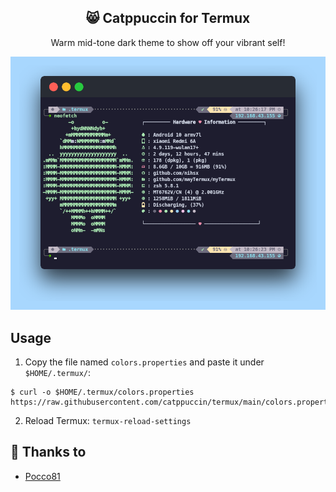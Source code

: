 <p align="center">
  <h2 align="center">😸 Catppuccin for Termux</h2>
</p>

<p align="center">Warm mid-tone dark theme to show off your vibrant self!</p>

<p align="center">
  <img src="https://raw.githubusercontent.com/catppuccin/termux/main/assets/ss.png"/>
</p>

## Usage

1. Copy the file named `colors.properties` and paste it under `$HOME/.termux/`:
```
$ curl -o $HOME/.termux/colors.properties https://raw.githubusercontent.com/catppuccin/termux/main/colors.properties
```
2. Reload Termux: `termux-reload-settings`

## 💝 Thanks to

- [Pocco81](https://github.com/Pocco81)
